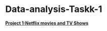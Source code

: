 # Data-analysis-Taskk-1
**[Project 1:Netflix movies and TV Shows](https://github.com/nafiya1236/Data-analysis-Taskk-1/blob/main/netflix_titles.csv)**
